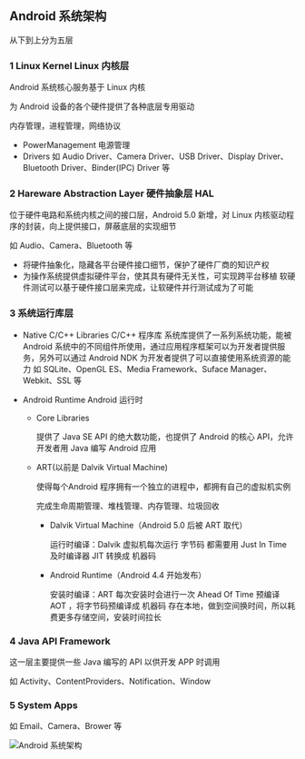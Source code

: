 ##  Android 系统架构

 从下到上分为五层

### 1 Linux Kernel Linux 内核层

Android 系统核心服务基于 Linux 内核

为 Android 设备的各个硬件提供了各种底层专用驱动

内存管理，进程管理，网络协议

- PowerManagement 电源管理
- Drivers
   如 Audio Driver、Camera Driver、USB Driver、Display Driver、Bluetooth Driver、Binder(IPC) Driver 等



### 2 Hareware Abstraction Layer 硬件抽象层 HAL

位于硬件电路和系统内核之间的接口层，Android 5.0 新增，对 Linux 内核驱动程序的封装，向上提供接口，屏蔽底层的实现细节

如 Audio、Camera、Bluetooth 等

- 将硬件抽象化，隐藏各平台硬件接口细节，保护了硬件厂商的知识产权
- 为操作系统提供虚拟硬件平台，使其具有硬件无关性，可实现跨平台移植
   软硬件测试可以基于硬件接口层来完成，让软硬件并行测试成为了可能



### 3 系统运行库层

- Native C/C++ Libraries C/C++ 程序库 
  系统库提供了一系列系统功能，能被 Android 系统中的不同组件所使用，通过应用程序框架可以为开发者提供服务，另外可以通过 Android NDK 为开发者提供了可以直接使用系统资源的能力
  如 SQLite、OpenGL ES、Media Framework、Suface Manager、Webkit、SSL 等

-  Android Runtime Android 运行时

    -  Core Libraries
    
        提供了 Java SE API 的绝大数功能，也提供了 Android 的核心 API，允许开发者用 Java 编写 Android 应用
        
    - ART(以前是 Dalvik Virtual Machine)
    
        使得每个Android 程序拥有一个独立的进程中，都拥有自己的虚拟机实例
    
        完成生命周期管理、堆栈管理、内存管理、垃圾回收
    
        - Dalvik Virtual Machine（Android 5.0 后被 ART 取代）
    
          运行时编译：Dalvik 虚拟机每次运行 字节码 都需要用 Just In Time 及时编译器 JIT 转换成 机器码 
    
        - Android Runtime（Android 4.4 开始发布）
    
          安装时编译：ART 每次安装时会进行一次 Ahead Of Time 预编译 AOT ，将字节码预编译成 机器码 存在本地，做到空间换时间，所以耗费更多存储空间，安装时间拉长
    
    
    
    

### 4 Java API Framework

这一层主要提供一些 Java 编写的 API 以供开发 APP 时调用

如 Activity、ContentProviders、Notification、Window



### 5 System Apps

如 Email、Camera、Brower 等




![Android 系统架构](https://gitee.com/louisgeek/LG_Notes/raw/master/images/android_xitongjiagou.png)
